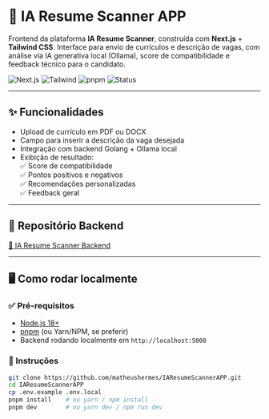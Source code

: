 # 🧠 IA Resume Scanner APP

Frontend da plataforma **IA Resume Scanner**, construída com **Next.js** + **Tailwind CSS**. Interface para envio de currículos e descrição de vagas, com análise via IA generativa local (Ollama), score de compatibilidade e feedback técnico para o candidato.

![Next.js](https://img.shields.io/badge/Next.js-000000?style=for-the-badge&logo=nextdotjs&logoColor=white)
![Tailwind](https://img.shields.io/badge/TailwindCSS-38B2AC?style=for-the-badge&logo=tailwindcss&logoColor=white)
![pnpm](https://img.shields.io/badge/pnpm-222222?style=for-the-badge&logo=pnpm&logoColor=yellow)
![Status](https://img.shields.io/badge/status-em%20desenvolvimento-yellow?style=for-the-badge)

---

## ✨ Funcionalidades

- Upload de currículo em PDF ou DOCX
- Campo para inserir a descrição da vaga desejada
- Integração com backend Golang + Ollama local
- Exibição de resultado:  
  ✅ Score de compatibilidade  
  ✅ Pontos positivos e negativos  
  ✅ Recomendações personalizadas  
  ✅ Feedback geral

---

## 🔗 Repositório Backend

[🔧 IA Resume Scanner Backend](https://github.com/matheushermes/IAResumeScanner)

---

## 🖥️ Como rodar localmente

### ✅ Pré-requisitos

- [Node.js 18+](https://nodejs.org)
- [pnpm](https://pnpm.io/) (ou Yarn/NPM, se preferir)
- Backend rodando localmente em `http://localhost:5000`

### 🚀 Instruções

```bash
git clone https://github.com/matheushermes/IAResumeScannerAPP.git
cd IAResumeScannerAPP
cp .env.example .env.local
pnpm install    # ou yarn / npm install
pnpm dev        # ou yarn dev / npm run dev
```